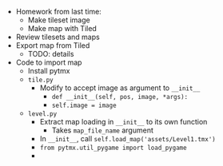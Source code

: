 - Homework from last time:
    - Make tileset image
    - Make map with Tiled
- Review tilesets and maps
- Export map from Tiled
    - TODO: details
- Code to import map
    - Install pytmx
    - `tile.py`
        - Modify to accept image as argument to `__init__`
            - `def __init__(self, pos, image, *args):`
            - `self.image = image`
    - `level.py`
        - Extract map loading in `__init__` to its own function
            - Takes `map_file_name` argument
        - In `__init__`, call `self.load_map('assets/Level1.tmx')`
        - `from pytmx.util_pygame import load_pygame`
        - 